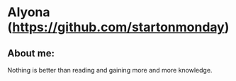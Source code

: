 # Alyona (https://github.com/startonmonday)


## About me:

Nothing is better than reading and gaining more and more knowledge.
